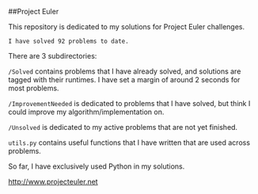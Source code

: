 ##Project Euler

This repository is dedicated to my solutions for Project Euler challenges.

```
I have solved 92 problems to date.
```

There are 3 subdirectories:

`/Solved` contains problems that I have already solved, and solutions are tagged with their runtimes. I have set a margin of around 2 seconds for most problems.

`/ImprovementNeeded` is dedicated to problems that I have solved, but think I could improve my algorithm/implementation on.

`/Unsolved` is dedicated to my active problems that are not yet finished.

`utils.py` contains useful functions that I have written that are used across problems.

So far, I have exclusively used Python in my solutions.

http://www.projecteuler.net

